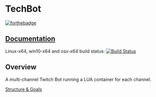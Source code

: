 # TechBot

[![forthebadge](http://forthebadge.com/images/badges/made-with-c-sharp.svg)](https://Techial.github.io/TechBot/)

## [Documentation](https://Techial.github.io/TechBot/)

Linux-x64, win10-x64 and osx-x64 build status: [![Build Status](https://travis-ci.org/Techial/TechBot.svg?branch=master)](https://travis-ci.org/Techial/TechBot)

## Overview

A multi-channel Twitch Bot running a LUA container for each channel.

[Structure & Goals](docs/STRUCTURE.md)
